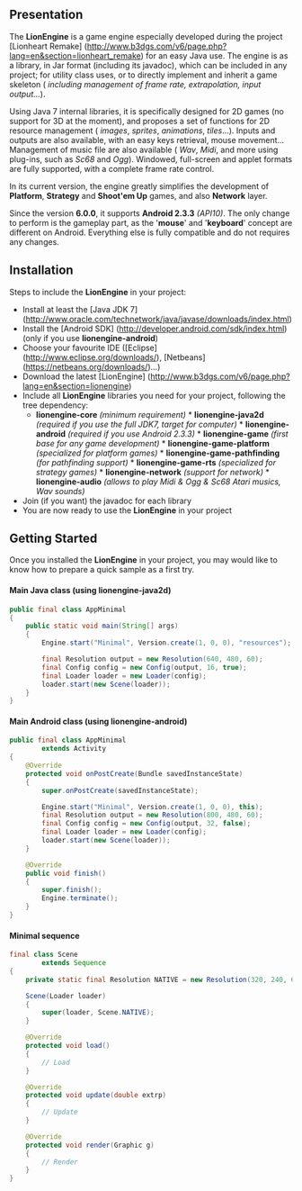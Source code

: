 ## Presentation

The __LionEngine__ is a game engine especially developed during the project [Lionheart Remake] (http://www.b3dgs.com/v6/page.php?lang=en&section=lionheart_remake) for an easy Java use. The engine is as a library, in Jar format (including its javadoc), which can be included in any project; for utility class uses, or to directly implement and inherit a game skeleton ( _including management of frame rate, extrapolation, input output..._).

Using Java 7 internal libraries, it is specifically designed for 2D games (no support for 3D at the moment), and proposes a set of functions for 2D resource management ( _images_, _sprites_, _animations_, _tiles_...). Inputs and outputs are also available, with an easy keys retrieval, mouse movement... Management of music file are also available ( _Wav_, _Midi_, and more using plug-ins, such as _Sc68_ and _Ogg_). Windowed, full-screen and applet formats are fully supported, with a complete frame rate control.

In its current version, the engine greatly simplifies the development of __Platform__, __Strategy__ and __Shoot'em Up__ games, and also __Network__ layer.

Since the version __6.0.0__, it supports __Android 2.3.3__ *(API10)*.
The only change to perform is the gameplay part, as the '__mouse__' and '__keyboard__' concept are different on Android.
Everything else is fully compatible and do not requires any changes.

## Installation

Steps to include the __LionEngine__ in your project:

* Install at least the [Java JDK 7] (http://www.oracle.com/technetwork/java/javase/downloads/index.html)
* Install the [Android SDK] (http://developer.android.com/sdk/index.html) (only if you use __lionengine-android__)
* Choose your favourite IDE ([Eclipse] (http://www.eclipse.org/downloads/), [Netbeans] (https://netbeans.org/downloads/)...)
* Download the latest [LionEngine] (http://www.b3dgs.com/v6/page.php?lang=en&section=lionengine)
* Include all __LionEngine__ libraries you need for your project, following the tree dependency:
  * __lionengine-core__ _(minimum requirement)_
        * __lionengine-java2d__ _(required if you use the full JDK7, target for computer)_
        * __lionengine-android__ _(required if you use Android 2.3.3)_
        * __lionengine-game__ _(first base for any game development)_
          * __lionengine-game-platform__ _(specialized for platform games)_
          * __lionengine-game-pathfinding__ _(for pathfinding support)_
             * __lionengine-game-rts__ _(specialized for strategy games)_
        * __lionengine-network__ _(support for network)_
        * __lionengine-audio__ _(allows to play Midi & Ogg & Sc68 Atari musics, Wav sounds)_
* Join (if you want) the javadoc for each library
* You are now ready to use the __LionEngine__ in your project


## Getting Started

Once you installed the __LionEngine__ in your project, you may would like to know how to prepare a quick sample as a first try.

#### Main Java class (using lionengine-java2d)
```java
public final class AppMinimal
{
    public static void main(String[] args)
    {
        Engine.start("Minimal", Version.create(1, 0, 0), "resources");

        final Resolution output = new Resolution(640, 480, 60);
        final Config config = new Config(output, 16, true);
        final Loader loader = new Loader(config);
        loader.start(new Scene(loader));
    }
}
```

#### Main Android class (using lionengine-android)
```java
public final class AppMinimal
        extends Activity
{
    @Override
    protected void onPostCreate(Bundle savedInstanceState)
    {
        super.onPostCreate(savedInstanceState);

        Engine.start("Minimal", Version.create(1, 0, 0), this);
        final Resolution output = new Resolution(800, 480, 60);
        final Config config = new Config(output, 32, false);
        final Loader loader = new Loader(config);
        loader.start(new Scene(loader));
    }

    @Override
    public void finish()
    {
        super.finish();
        Engine.terminate();
    }
}
```

#### Minimal sequence
```java
final class Scene
        extends Sequence
{
    private static final Resolution NATIVE = new Resolution(320, 240, 60);

    Scene(Loader loader)
    {
        super(loader, Scene.NATIVE);
    }

    @Override
    protected void load()
    {
        // Load
    }

    @Override
    protected void update(double extrp)
    {
        // Update
    }

    @Override
    protected void render(Graphic g)
    {
        // Render
    }
}
```
